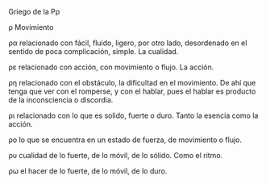 Griego de la Ρρ

ρ Movimiento

ρα relacionado con fácil, fluido, ligero, por otro lado, desordenado en el sentido de poca complicación, simple. La cualidad.

ρε relacionado con acción, con movimiento o flujo. La acción.

ρη relacionado con el obstáculo, la dificultad en el movimiento. De ahí que tenga que ver con el romperse, y con el hablar, pues el hablar es producto de la inconsciencia o discordia.

ρι relacionado con lo que es solido, fuerte o duro. Tanto la esencia como la acción.

ρο lo que se encuentra en un estado de fuerza, de movimiento o flujo.

ρυ cualidad de lo fuerte, de lo móvil, de lo sólido. Como el ritmo.

ρω el hacer de lo fuerte, de lo móvil, de lo duro.

